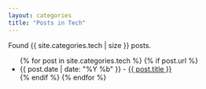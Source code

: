 ```yaml
---
layout: categories
title: "Posts in Tech"
---
```

Found {{ site.categories.tech | size }} posts.
<ul>
  {% for post in site.categories.tech %}
    {% if post.url %}
      <li>{{ post.date | date: "%Y %b" }} - <a href="{{ post.url }}">{{ post.title }}</a></li>
    {% endif %}
  {% endfor %}
</ul>
